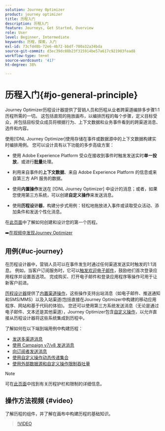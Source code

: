 ```yaml
---
solution: Journey Optimizer
product: journey optimizer
title: 历程入门
description: 历程入门
feature: Journeys, Get Started, Overview
role: User
level: Beginner, Intermediate
keywords: 历程，探索，入门
exl-id: 73cfd48b-72e6-4b72-bbdf-700a32a34bda
source-git-commit: d3ec39dc08b23f315914be57a617c921903fead8
workflow-type: tm+mt
source-wordcount: '417'
ht-degree: 38%

---
```



# 历程入门{#jo-general-principle}

Journey Optimizer历程设计器提供了营销人员和历程从业者跨渠道编排多步骤1:1历程所需的一切。 这包括直观的拖放画布，以编排历程的每个步骤，定义目标受众，并包括目标受众成员将根据行为、上下文数据和业务事件看到的跨渠道消息、选件和内容。

使用[!DNL Journey Optimizer]使用存储在事件或数据源中的上下文数据构建实时编排用例。 您可以设计具有以下功能的多步高级方案：

* 使用 Adobe Experience Platform 受众在接收到事件时触发发送实时&#x200B;**单一投放**，或进行&#x200B;**批量**&#x200B;处理。

* 利用来自事件的&#x200B;**上下文数据**、来自 Adobe Experience Platform 的信息或来自第三方 API 服务的数据。

* 使用&#x200B;**内置操作**&#x200B;发送在 [!DNL Journey Optimizer] 中设计的消息；或者，如果您使用第三方系统，可以创建&#x200B;**自定义操作**&#x200B;来发送消息。

* 使用&#x200B;**历程设计器**，构建分步式用例：轻松地拖放进入事件或读取受众活动、添加条件和发送个性化消息。

在[此页面](journey-gs.md)中了解如何创建和设计您的第一个历程。

➡️[在视频中发现Journey Optimizer](#video)

## 用例{#uc-journey}

在历程设计器中，营销人员可以在事件发生时通过任何渠道发送实时触发的1:1消息。 例如，当客户订阅服务时，它可以[触发欢迎电子邮件](message-to-subscribers-uc.md)，鼓励他们首次登录应用程序并设置首选项。 完成购买、打开电子邮件和登录应用程序等操作可用于让新客户前进。

[历程设计器](using-the-journey-designer.md)提供了[内置渠道操作](journeys-message.md)，这些操作支持出站消息（如电子邮件、推送通知和SMS/MMS）以及入站渠道(包括直接在Journey Optimizer中构建的移动应用程序、网站和基于代码的体验)。 您还可以使用第三方系统发送消息（无论是通过电子邮件、文本还是其他渠道），Journey Optimizer包含[自定义操作](using-custom-actions.md)，以允许直接从历程设计器将这些系统集成到历程中。

了解如何在以下端到端用例中构建历程：

* [发送多渠道消息](journeys-uc.md)
* [使用 Campaign v7/v8 发送消息](ajo-ac.md)
* [向订阅者发送消息](message-to-subscribers-uc.md)
* [使用自定义操作动态传递集合](collections.md)
* [使用外部数据源和自定义操作限制吞吐量](limit-throughput.md)

>[!NOTE]
>
>可在[此页面](../start/guardrails.md)中找到有关历程护栏和限制的详细信息。

## 操作方法视频 {#video}

了解历程的组件，并了解在画布中构建历程的基础知识。

>[!VIDEO](https://video.tv.adobe.com/v/3424996?quality=12)
